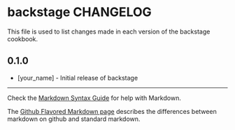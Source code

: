backstage CHANGELOG
===================

This file is used to list changes made in each version of the backstage cookbook.

0.1.0
-----
- [your_name] - Initial release of backstage

- - -
Check the [Markdown Syntax Guide](http://daringfireball.net/projects/markdown/syntax) for help with Markdown.

The [Github Flavored Markdown page](http://github.github.com/github-flavored-markdown/) describes the differences between markdown on github and standard markdown.
